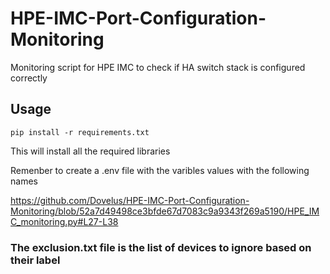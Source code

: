# HPE-IMC-Port-Configuration-Monitoring

Monitoring script for HPE IMC to check if HA switch stack is configured correctly

## Usage

    pip install -r requirements.txt

This will install all the required libraries

Remenber to create a .env file with the varibles values with the following names

https://github.com/Dovelus/HPE-IMC-Port-Configuration-Monitoring/blob/52a7d49498ce3bfde67d7083c9a9343f269a5190/HPE_IMC_monitoring.py#L27-L38

### The exclusion.txt file is the list of devices to ignore based on their label

 
